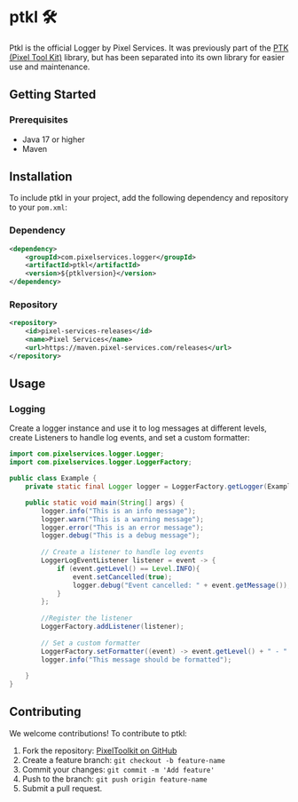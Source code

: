 # ptkl 🛠️
Ptkl is the official Logger by Pixel Services. It was previously part of the [PTK (Pixel Tool Kit)](https://github.com/Pixel-Services/PixelToolkit) library, but has been separated into its own library for easier use and maintenance. 

## Getting Started

### Prerequisites

- Java 17 or higher
- Maven

## Installation
To include ptkl in your project, add the following dependency and repository to your ``pom.xml``:

### Dependency
```xml
<dependency>
    <groupId>com.pixelservices.logger</groupId>
    <artifactId>ptkl</artifactId>
    <version>${ptklversion}</version>
</dependency>
```
### Repository
```xml
<repository>
    <id>pixel-services-releases</id>
    <name>Pixel Services</name>
    <url>https://maven.pixel-services.com/releases</url>
</repository>
```

## Usage
### Logging
Create a logger instance and use it to log messages at different levels, create Listeners to handle log events, and set a custom formatter:
```java
import com.pixelservices.logger.Logger;
import com.pixelservices.logger.LoggerFactory;

public class Example {
    private static final Logger logger = LoggerFactory.getLogger(Example.class);

    public static void main(String[] args) {
        logger.info("This is an info message");
        logger.warn("This is a warning message");
        logger.error("This is an error message");
        logger.debug("This is a debug message");
        
        // Create a listener to handle log events
        LoggerLogEventListener listener = event -> {
            if (event.getLevel() == Level.INFO){
                event.setCancelled(true);
                logger.debug("Event cancelled: " + event.getMessage());
            }
        };
        
        //Register the listener
        LoggerFactory.addListener(listener);
        
        // Set a custom formatter
        LoggerFactory.setFormatter((event) -> event.getLevel() + " - " + event.getMessage());
        logger.info("This message should be formatted");
        
    }
}
```


## Contributing
We welcome contributions! To contribute to ptkl:
1. Fork the repository: [PixelToolkit on GitHub](https://github.com/Pixel-Services/ptkl)
2. Create a feature branch: `git checkout -b feature-name`
3. Commit your changes: `git commit -m 'Add feature'`
4. Push to the branch: `git push origin feature-name`
5. Submit a pull request.
